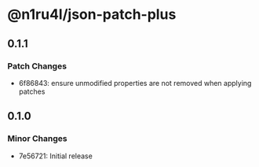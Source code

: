# @n1ru4l/json-patch-plus

## 0.1.1

### Patch Changes

- 6f86843: ensure unmodified properties are not removed when applying patches

## 0.1.0

### Minor Changes

- 7e56721: Initial release
